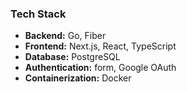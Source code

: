 ### Tech Stack

- **Backend:** Go, Fiber
- **Frontend:** Next.js, React, TypeScript
- **Database:** PostgreSQL
- **Authentication:** form, Google OAuth
- **Containerization:** Docker
